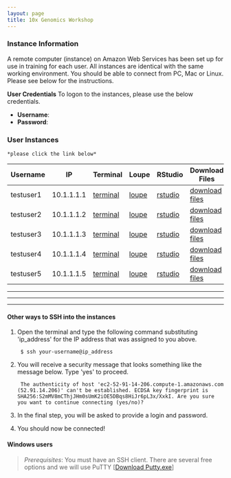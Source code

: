 ```yaml
---
layout: page
title: 10x Genomics Workshop
---
```


### Instance Information 

A remote computer (instance) on Amazon Web Services has been set up for use in training for each user. All instances are identical with the same working environment. You should be able to connect from PC, Mac or Linux. Please see below for the instructions.

**User Credentials**
To logon to the instances, please use the below credentials. 

- **Username**: 
- **Password**: 

### User Instances

    *please click the link below* 

Username   |  IP          |  Terminal                                                                   |  Loupe                                                       |  RStudio                                                       |  Download Files
-----------|--------------|-----------------------------------------------------------------------------|--------------------------------------------------------------|----------------------------------------------------------------|----------------------------------------------------------------
testuser1  |  10.1.1.1.1  |  <a href='http://10.1.1.1.1:8888/terminals/1' target='_blank'>terminal</a>  |  <a href='http://10.1.1.1.1:3000' target='_blank'>loupe</a>  |  <a href='http://10.1.1.1.1:8787' target='_blank'>rstudio</a>  |  <a href='http://10.1.1.1.1' target='_blank'>download files</a>
testuser2  |  10.1.1.1.2  |  <a href='http://10.1.1.1.2:8888/terminals/1' target='_blank'>terminal</a>  |  <a href='http://10.1.1.1.2:3000' target='_blank'>loupe</a>  |  <a href='http://10.1.1.1.2:8787' target='_blank'>rstudio</a>  |  <a href='http://10.1.1.1.2' target='_blank'>download files</a>
testuser3  |  10.1.1.1.3  |  <a href='http://10.1.1.1.3:8888/terminals/1' target='_blank'>terminal</a>  |  <a href='http://10.1.1.1.3:3000' target='_blank'>loupe</a>  |  <a href='http://10.1.1.1.3:8787' target='_blank'>rstudio</a>  |  <a href='http://10.1.1.1.3' target='_blank'>download files</a>
testuser4  |  10.1.1.1.4  |  <a href='http://10.1.1.1.4:8888/terminals/1' target='_blank'>terminal</a>  |  <a href='http://10.1.1.1.4:3000' target='_blank'>loupe</a>  |  <a href='http://10.1.1.1.4:8787' target='_blank'>rstudio</a>  |  <a href='http://10.1.1.1.4' target='_blank'>download files</a>
testuser5  |  10.1.1.1.5  |  <a href='http://10.1.1.1.5:8888/terminals/1' target='_blank'>terminal</a>  |  <a href='http://10.1.1.1.5:3000' target='_blank'>loupe</a>  |  <a href='http://10.1.1.1.5:8787' target='_blank'>rstudio</a>  |  <a href='http://10.1.1.1.5' target='_blank'>download files</a>



***
***
***

#### Other ways to SSH into the instances

1. Open the terminal and type the following command substituting 'ip_address' for the IP address that was assigned to you above. 

        $ ssh your-username@ip_address

2. You will receive a security message that looks something like the message below. Type 'yes' to proceed.

        The authenticity of host 'ec2-52-91-14-206.compute-1.amazonaws.com (52.91.14.206)' can't be established. ECDSA key fingerprint is SHA256:S2mMV8mCThjJHm0sUmK2iOE5DBqs8HiJr6pL3x/XxkI. Are you sure you want to continue connecting (yes/no)?

3. In the final step, you will be asked to provide a login and password. 

4. You should now be connected!

#### **Windows users**

> *Prerequisites*: You must have an SSH client. There are several free options and we will use PuTTY [[Download Putty.exe](http://www.chiark.greenend.org.uk/~sgtatham/putty/download.html)]
